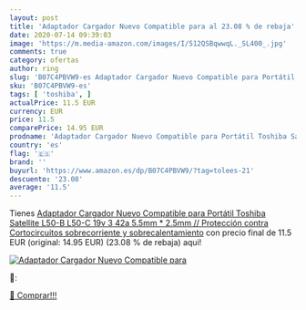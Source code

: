 ```yaml
---
layout: post
title: 'Adaptador Cargador Nuevo Compatible para al 23.08 % de rebaja'
date: 2020-07-14 09:39:03
image: 'https://m.media-amazon.com/images/I/512QSBqwwqL._SL400_.jpg'
comments: true
category: ofertas
author: ring
slug: 'B07C4PBVW9-es Adaptador Cargador Nuevo Compatible para Portátil Toshiba...'
sku: 'B07C4PBVW9-es'
tags: [ 'toshiba', ]
actualPrice: 11.5 EUR
currency: EUR
price: 11.5
comparePrice: 14.95 EUR
prodname: 'Adaptador Cargador Nuevo Compatible para Portátil Toshiba Satellite L50-B L50-C 19v 3 42a 5.5mm * 2.5mm // Protección contra Cortocircuitos  sobrecorriente y sobrecalentamiento'
country: 'es'
flag: '🇪🇸'
brand: ''
buyurl: 'https://www.amazon.es/dp/B07C4PBVW9/?tag=tolees-21'
descuento: '23.08'
average: '11.5'
---
```


Tienes [Adaptador Cargador Nuevo Compatible para Portátil Toshiba Satellite L50-B L50-C 19v 3 42a 5.5mm * 2.5mm // Protección contra Cortocircuitos  sobrecorriente y sobrecalentamiento](https://www.amazon.es/dp/B07C4PBVW9/?tag=tolees-21) con precio final de  11.5 EUR (original: 14.95 EUR) (23.08 %  de rebaja) aqui!

[![Adaptador Cargador Nuevo Compatible para](https://m.media-amazon.com/images/I/512QSBqwwqL._SL400_.jpg)](https://www.amazon.es/dp/B07C4PBVW9/?tag=tolees-21)

🔎:


[🛒 Comprar!!!](https://www.amazon.es/dp/B07C4PBVW9/?tag=tolees-21)

